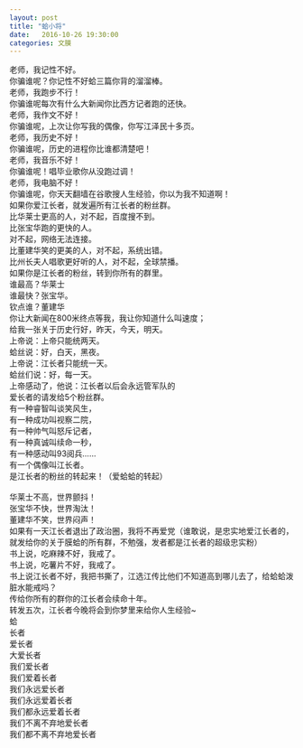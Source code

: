 ```yaml
---
layout: post
title: "蛤小将"
date:   2016-10-26 19:30:00
categories: 文膜
---
```


老师，我记性不好。<br/>
你骗谁呢？你记性不好蛤三篇你背的溜溜棒。<br/>
老师，我跑步不行！<br/>
你骗谁呢每次有什么大新闻你比西方记者跑的还快。<br/>
老师，我作文不好！<br/>
你骗谁呢，上次让你写我的偶像，你写江泽民十多页。<br/>
老师，我历史不好！<br/>
你骗谁呢，历史的进程你比谁都清楚吧！<br/>
老师，我音乐不好！<br/>
你骗谁呢！唱毕业歌你从没跑过调！<br/>
老师，我电脑不好！<br/>
你骗谁呢，你天天翻墙在谷歌搜人生经验，你以为我不知道啊！<br/>
如果你爱江长者，就发遍所有江长者的粉丝群。<br/>
比华莱士更高的人，对不起，百度搜不到。<br/>
比张宝华跑的更快的人。<br/>
对不起，网络无法连接。<br/>
比董建华笑的更美的人，对不起，系统出错。<br/>
比州长夫人唱歌更好听的人，对不起，全球禁播。<br/>
如果你是江长者的粉丝，转到你所有的群里。<br/>
谁最高？华莱士<br/>
谁最快？张宝华。<br/>
钦点谁？董建华<br/>
你让大新闻在800米终点等我，我让你知道什么叫速度；<br/>
给我一张关于历史行好，昨天，今天，明天。<br/>
上帝说：上帝只能统两天。<br/>
蛤丝说：好，白天，黑夜。<br/>
上帝说：江长者只能统一天。<br/>
蛤丝们说：好，每一天。<br/>
上帝感动了，他说：江长者以后会永远管军队的<br/>
爱长者的请发给5个粉丝群。<br/>
有一种睿智叫谈笑风生，<br/>
有一种成功叫视察二院，<br/>
有一种帅气叫怒斥记者，<br/>
有一种真诚叫续命一秒，<br/>
有一种感动叫93阅兵……<br/>
有一个偶像叫江长者。<br/>
是江长者的粉丝的转起来！（爱蛤蛤的转起）<br/>
<br/>
华莱士不高，世界颤抖！<br/>
张宝华不快，世界淘汰！<br/>
董建华不笑，世界闷声！<br/>
如果有一天江长者退出了政治圈，我将不再爱党（谁敢说，是忠实地爱江长者的，就发给你的关于膜蛤的所有群，不勉强，发者都是江长者的超级忠实粉）<br/>
书上说，吃麻辣不好，我戒了。<br/>
书上说，吃薯片不好，我戒了。<br/>
书上说江长者不好，我把书撕了，江选江传比他们不知道高到哪儿去了，给蛤蛤泼脏水能戒吗？<br/>
传给你所有的群你的江长者会续命十年。<br/>
转发五次，江长者今晚将会到你梦里来给你人生经验~<br/>
蛤<br/>
长者<br/>
爱长者<br/>
大爱长者<br/>
我们爱长者<br/>
我们爱着长者<br/>
我们永远爱长者<br/>
我们永远爱着长者<br/>
我们都永远爱着长者<br/>
我们不离不弃地爱长者<br/>
我们都不离不弃地爱长者<br/>

